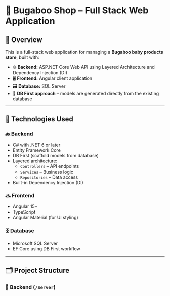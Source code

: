 # 🍼 Bugaboo Shop – Full Stack Web Application

## 🛒 Overview
This is a full-stack web application for managing a **Bugaboo baby products store**, built with:

- 🌐 **Backend:** ASP.NET Core Web API using Layered Architecture and Dependency Injection (DI)  
- 🖥️ **Frontend:** Angular client application  
- 🗃️ **Database:** SQL Server  
- 📄 **DB First approach** – models are generated directly from the existing database  

---

## 🔧 Technologies Used

### 🔙 Backend
- C# with .NET 6 or later  
- Entity Framework Core  
- DB First (scaffold models from database)  
- Layered architecture:
  - `Controllers` – API endpoints  
  - `Services` – Business logic  
  - `Repositories` – Data access  
- Built-in Dependency Injection (DI)  

### 🔜 Frontend
- Angular 15+  
- TypeScript  
- Angular Material (for UI styling)

### 🗄️ Database
- Microsoft SQL Server  
- EF Core using DB First workflow  

---

## 🗂 Project Structure

### 📁 Backend (`/Server`)
